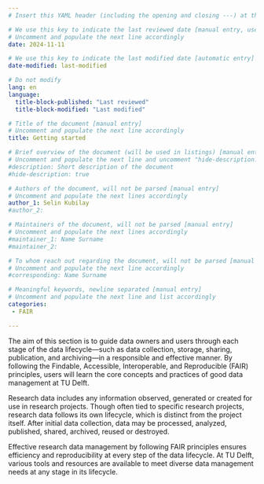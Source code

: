 ```yaml
---
# Insert this YAML header (including the opening and closing ---) at the beginning of the document and fill it out accordingly

# We use this key to indicate the last reviewed date [manual entry, use YYYY-MM-DD]
# Uncomment and populate the next line accordingly
date: 2024-11-11

# We use this key to indicate the last modified date [automatic entry]
date-modified: last-modified

# Do not modify
lang: en
language: 
  title-block-published: "Last reviewed"
  title-block-modified: "Last modified"

# Title of the document [manual entry]
# Uncomment and populate the next line accordingly
title: Getting started

# Brief overview of the document (will be used in listings) [manual entry]
# Uncomment and populate the next line and uncomment "hide-description: true".
#description: Short description of the document
#hide-description: true

# Authors of the document, will not be parsed [manual entry]
# Uncomment and populate the next lines accordingly
author_1: Selin Kubilay
#author_2:

# Maintainers of the document, will not be parsed [manual entry]
# Uncomment and populate the next lines accordingly
#maintainer_1: Name Surname
#maintainer_2:

# To whom reach out regarding the document, will not be parsed [manual entry]
# Uncomment and populate the next line accordingly
#corresponding: Name Surname

# Meaningful keywords, newline separated [manual entry]
# Uncomment and populate the next line and list accordingly
categories: 
 - FAIR

---
```



The aim of this section is to guide data owners and users through each stage of the data lifecycle—such as data collection, storage, sharing, publication, and archiving—in a responsible and effective manner. By following the Findable, Accessible, Interoperable, and Reproducible (FAIR) principles, users will learn the core concepts and practices of good data management at TU Delft.

Research data includes any information observed, generated or created for use in research projects. Though often tied to specific research projects, research data follows its own lifecycle, which is distinct from the project itself. After initial data collection, data may be processed, analyzed, published, shared, archived, reused or destroyed.

Effective research data management by following FAIR principles ensures efficiency and reproducibility at every step of the data lifecycle. At TU Delft, various tools and resources are available to meet diverse data management needs at any stage in its lifecycle.